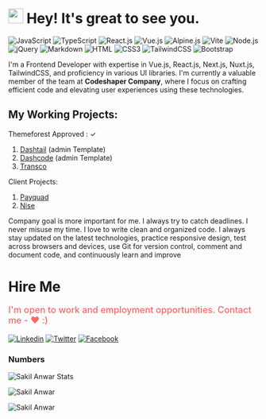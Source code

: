 <h1><img src="https://emojis.slackmojis.com/emojis/images/1531849430/4246/blob-sunglasses.gif?1531849430" width="30"/> Hey! It's great to see you.</h1>

![JavaScript](https://img.shields.io/badge/JavaScript-F7DF1E?style=flat-square&logo=javascript&logoColor=black)
![TypeScript](https://img.shields.io/badge/TypeScript-007ACC?style=flat-square&logo=typescript&logoColor=white)
![React.js](https://img.shields.io/badge/React.js-0081CB?style=flat-square&logo=react&logoColor=61DAFB)
![Vue.js](https://img.shields.io/badge/Vue.js-35495E?style=flat-square&logo=vue.js&logoColor=4FC08D)
![Alpine.js](https://img.shields.io/badge/Alpine.js-663399?style=flat-square&logo=alpine.js&logoColor=white)
![Vite](https://img.shields.io/badge/Vite-593D88?style=flat-square&logo=vite&logoColor=white)
![Node.js](https://img.shields.io/badge/Node.js-43853D?style=flat-square&logo=node.js&logoColor=white)
![jQuery](https://img.shields.io/badge/jQuery-0769AD?style=flat-square&logo=jquery&logoColor=white)
![Markdown](https://img.shields.io/badge/Markdown-000000?style=flat-square&logo=markdown&logoColor=white)
![HTML](https://img.shields.io/badge/HTML5-E34F26?style=flat-square&logo=html5&logoColor=white)
![CSS3](https://img.shields.io/badge/CSS3-1572B6?style=flat-square&logo=css3&logoColor=white)
![TailwindCSS](https://img.shields.io/badge/Tailwind_CSS-38B2AC?style=flat-square&logo=tailwind-css&logoColor=white)
![Bootstrap](https://img.shields.io/badge/Bootstrap-563D7C?style=flat-square&logo=bootstrap&logoColor=white)


I'm a Frontend Developer with expertise in Vue.js, React.js, Next.js, Nuxt.js, TailwindCSS, and proficiency in various UI libraries. I'm currently a valuable member of the team at <b>Codeshaper Company</b>, where I focus on crafting efficient code and elevating user experiences using these technologies.


## My Working Projects: 

 Themeforest Approved : ✓

 1. [Dashtail](https://themeforest.net/item/dashtail-tailwind-react-next-admin-dashboard-template/51622353) (admin Template)
 2. [Dashcode](https://themeforest.net/item/dashcode-admin-dashboard-template/42600453?gad_source=1&gclid=Cj0KCQjwpZWzBhC0ARIsACvjWRMV4dGzx-TRMQBrInwNaSBu5mPSWdRZVdhX2Tp84hUyjLBSFxLA9ukaApe4EALw_wcB) (admin Template)
 3. [Transco](https://themeforest.net/item/transco-transport-and-logistic-react-template/48398980) 
 

   Client Projects:

  1. [Payquad](https://payquad.com/)  
  2. [Nise](http://www.nise.us/index.html) 
  
  

Company goal is more important for me. I always try to catch deadlines. I never misuse my time. I love to write clean and organized code. I always stay updated on the latest technologies, practice responsive design, test across browsers and devices, use Git for version control, comment and document code, and continuously learn and improve

# Hire Me
<p style="font-size:18px;font-weight:500; color:rgba(255,0,0,0.6)">I'm open to work and employment opportunities. Contact me - ♥ :)</p>



[![Linkedin](https://img.shields.io/badge/LinkedIn-0077B5?style=flat-square&logo=linkedin&logoColor=white)](https://www.linkedin.com/in/md-sakil-anwar-4b6941241/) 
[![Twitter](https://img.shields.io/badge/Twitter-1DA1F2?style=flat-square&logo=twitter&logoColor=white)](https://x.com/SakilAn07114100)
[![Facebook](https://img.shields.io/badge/Facebook-1877F2?style=flat-square&logo=facebook&logoColor=white)](https://www.facebook.com/shakilahmed.omi.5)

### Numbers
![Sakil Anwar Stats](https://github-readme-stats.vercel.app/api?username=sakilanwar12&theme=darcula&show_icons=true&hide_border=true&count_private=true)

![Sakil Anwar](https://github-readme-streak-stats.herokuapp.com/?user=sakilanwar12&theme=darcula&hide_border=true)

![Sakil Anwar](https://github-readme-stats.vercel.app/api/top-langs/?username=sakilanwar12&theme=darcula&show_icons=true&hide_border=true&layout=compact)


